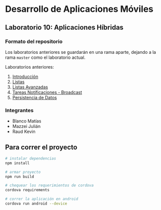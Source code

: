 # Desarrollo de Aplicaciones Móviles

## Laboratorio 10: Aplicaciones Híbridas

### Formato del repositorio

Los laboratorios anteriores se guardarán en una rama aparte, dejando a la rama ```master``` como el laboratorio actual.

Laboratorios anteriores:

1. [Introducción](../../tree/lab01)
2. [Listas](../../tree/lab02)
3. [Listas Avanzadas](../../tree/lab03)
4. [Tareas Notificaciones - Broadcast](../../tree/lab04)
5. [Persistencia de Datos](../../tree/lab05)

### Integrantes

* Blanco Matías
* Mazzei Julián
* Raud Kevin

## Para correr el proyecto

```bash
# instalar dependencias
npm install

# armar proyecto
npm run build

# chequear los requerimientos de cordova
cordova requirements

# correr la aplicación en android
cordova run android --device
```